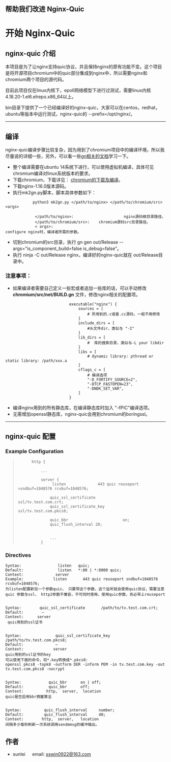 ## 帮助我们改进 Nginx-Quic


# 开始 Nginx-Quic

## nginx-quic 介绍

本项目是为了让nginx支持quic协议，并且保持nginx的原有功能不变。这个项目是将开源项目chromium中的quic部分集成到nginx中，所以需要nginx和chromium两个项目的源代码。

目前此项目仅在linux内核下，epoll网络模型下进行过测试，需要linux内核4.18.20-1.el6.elrepo.x86_64以上。

bin目录下提供了一个已经编译好的nginx-quic，大家可以在centos，redhat，ubuntu等版本中运行测试，nginx-quic的 --prefix=/opt/nginx/。

---

## 编译
nginx-quic编译步骤比较复杂，因为用到了chromium项目中的编译环境，所以我尽量说的详细一些，另外，可以看一些[gn相关的文档](https://chromium.googlesource.com/chromium/src/+/56807c6cb383140af0c03da8f6731d77785d7160/tools/gn/docs/reference.md)学习一下。

- 整个编译需要在ubuntu 14系统下进行，可以使用虚拟机编译，具体可见chromium编译对linux系统版本的要求。
- 下载chromium，下载详见： [chromium的下载及编译](https://chromium.googlesource.com/chromium/src/+/master/docs/linux_build_instructions.md/)。
- 下载nginx-1.16.0版本源码。
- 执行mk2gn.py脚本，脚本具体参数如下：
```         
            python3 mk2gn.py </path/to/nginx> </path/to/chromium/src> <args>

             </path/to/nginx>:                      nginx源码根目录路径。
             </path/to/chromium/src>:    chromium源码src目录路径。
             < args>:                                          configure nginx时，编译者所需的参数。                 
```
- 切到chromium的src目录，执行 gn gen out/Release --args="is_component_build=false is_debug=false"。
- 执行 ninja -C out/Release  nginx，编译好的nginx-quic就在 out/Release目录中。


### 注意事项：
- 如果编译者需要自己定义一些宏或者追加一些库的话，可以手动修改 __chromium/src/net/BUILD.gn__ 文件，修改nginx相关的配置项。
```
                            executable("nginx") {
                                sources = [
                                    # 所用到的.c或者.cc源码，一般不用修改
                                ]
                                include_dirs = [
                                    #头文件dir，类似与 "-I"
                                ]
                                lib_dirs = [
                                    #  库的搜索目录，类似与-L your libdir
                                ]
                                libs = [
                                    # dynamic library: pthread or static library: /path/xxx.a
                                ]
                                cflags_c = [
                                    # 编译选项
                                    "-D_FORTIFY_SOURCE=2",
                                    "-DTCP_FASTOPEN=23",
                                    "-DNDK_SET_VAR",
                                ]
                            }
```
- 编译nginx用到的所有静态库，在编译静态库时加入 "-fPIC"编译选项。
- 无需增加openssl静态库，nginx-quic会用到chromium的boringssl。

---
## nginx-quic 配置

### Example Configuration


 >           http {
>
>               ...
>
>               server {
>                    listen              443 quic reuseport >sndbuf=1048576 rcvbuf=1048576;
 >                   
 >                   quic_ssl_certificate                 ssl/tv.test.com.crt;
 >                   quic_ssl_certificate_key       ssl/tv.test.com.pkcs8;
>
>                   quic_bbr                        on;
>                   quic_flush_interval 20;
>
>
>                   ...
>               }

###  Directives
```
Syntax:                listen   quic;
Default:               listen   *:80 | *:8000 quic;
Context:              server
Example:             listen       443 quic reuseport sndbuf=1048576 rcvbuf=1048576;
为listen配置新加一个参数quic， 只要带这个参数，这个监听就会使用quic协议，需要注意 quic 参数与ssl， http2参数不兼容，不可同时使用，使用quic参数，务必带上reuseport


Syntax:        quic_ssl_certificate       /path/to/tv.test.com.crt;
Default:        — 
Context:      server
 quic用到的ssl证书


Syntax:               quic_ssl_certificate_key          /path/to/tv.test.com.pkcs8;
Default:              —
Context:             server
quic用到的ssl证书的key
可以使用下面的命令，将*.key转换成*.pkcs8:
openssl pkcs8 -topk8 -outform DER -inform PEM -in tv.test.com.key -out tv.test.com.pkcs8 -nocrypt


Syntax:            quic_bbr      on | off;
Default:           quic_bbr      off;
Context:          http,  server,  location
quic是否启用bbr拥塞算法


Syntax:          quic_flush_interval     number;
Default:         quic_flush_interval     40;
Context:        http,  server,   location
间隔多少毫秒刷新一次系统调用sendmmsg的缓冲输出。
```

## 作者
- sunlei     &emsp; email: sswin0922@163.com